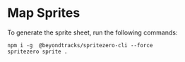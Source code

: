 # Map Sprites

To generate the sprite sheet, run the following commands:

```
npm i -g  @beyondtracks/spritezero-cli --force
spritezero sprite . 
```